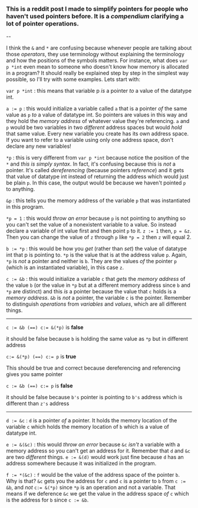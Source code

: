 ### This is a reddit post I made to simplify pointers for people who haven't used pointers before. It is a *compendium* clarifying a lot of pointer operations.

--

I think the `&` and `*` are confusing because whenever people are talking about those *operators*, they use terminology without explaining the terminology and how the positions of the symbols matters. For instance, what does `var p *int` even mean to someone who doesn't know how memory is allocated in a program? It should really be explained step by step in the simplest way possible, so I'll try with some examples. Lets start with:

`var p *int`   : this means that variable p *is* a pointer *to* a value of the datatype int. 

`a := p`   : this would initialize a variable called `a` that is a pointer *of* the same value as `p` *to* a value of datatype int. So pointers are values in this way and they hold the *memory address* of whatever value they're referencing. `a` and `p` would be two variables in two *different* address spaces but would *hold* that same value. Every new variable you create has its own address space. If you want to refer to a variable using only one address space, don't declare any new variables!

`*p`   : this is very different from `var p *int` because notice the position of the `*` and *this is simply syntax*. In fact, it's confusing because this is *not* a pointer. It's called *dereferencing* (because pointers *reference*) and it gets that value of datatype int instead of returning the address which would just be plain `p`. In this case, the output would be <nil> because we haven't pointed `p` to anything.

`&p`   : this tells you the memory address of the variable `p` that was instantiated in this program.

`*p = 1`   : this would *throw an error* because `p` is not pointing to anything so you can't set the value of a nonexistent variable to a value. So instead declare a variable of int value first and then point `p` to it. `z := 1` then, `p = &z`. Then you can change the value of `z` through `p` like `*p = 2` then `z` will equal 2.

`b := *p`   : this would be how you *get* (rather than *set*) the value of datatype int that p is pointing to. `*p` is the value that is at the address value `p`. Again, `*p` is *not* a pointer and neither is `b`. They are the values *of* the pointer `p` (which is an instantiated variable), in this case `z`.

`c := &b` : this would initialize a variable `c` that *gets* the *memory address* of the value `b` (or the value in `*p` but at a different memory address since `b` and `*p` are distinct) and this *is* a pointer because the value that `c` holds is a *memory address*. `&b` is *not* a pointer, the variable `c` is the pointer. Remember to distinguish *operations* from *variables* and *values*, which are all different things.

***

`c := &b (==) c:= &(*p)` is **false**

it should be false because `b` is holding the same value as `*p` but in different address

`c:= &(*p) (==) c:= p` is **true**

This should be true and correct because dereferencing and referencing gives you same pointer

`c := &b (==) c:= p` is **false**

it should be false because `b's` pointer is pointing to `b's` address which is different than `z's` address

****

`d := &c`   : `d` is a pointer *of* a pointer. It holds the memory location of the variable `c` which holds the memory location of `b` which is a value of datatype int. 

`e := &(&c)`   : this would *throw an error* because `&c` *isn't* a variable with a memory address so you can't get an address for it. Remember that `d` and `&c` are two *different* things. `e := &(d)` would work just fine because `d` has an address somewhere because it was initialized in the program.

`f := *(&c)`   : `f` would be the value of the address space of the pointer `b`. Why is that? `&c` gets you the address for `c` and `c` is a pointer to `b` from `c := &b`, and *not* `c:= &(*p)` since `*p` is an operation and not a variable. That means if we deference `&c` we get the value in the address space *of* `c` which is the address for `b` since `c := &b`.
